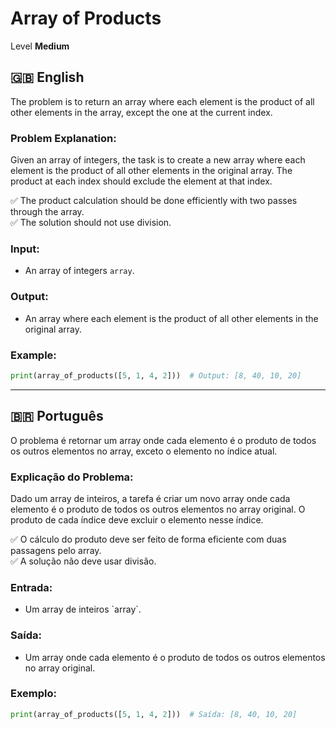 # Array of Products

Level **Medium**

## 🇬🇧 English

The problem is to return an array where each element is the product of all other elements in the array, except the one at the current index.

### Problem Explanation:

Given an array of integers, the task is to create a new array where each element is the product of all other elements in the original array. The product at each index should exclude the element at that index.

✅ The product calculation should be done efficiently with two passes through the array.  
✅ The solution should not use division.

### Input:

- An array of integers `array`.

### Output:

- An array where each element is the product of all other elements in the original array.

### Example:

```python
print(array_of_products([5, 1, 4, 2]))  # Output: [8, 40, 10, 20]
```

---

## 🇧🇷 Português

O problema é retornar um array onde cada elemento é o produto de todos os outros elementos no array, exceto o elemento no índice atual.

### Explicação do Problema:

Dado um array de inteiros, a tarefa é criar um novo array onde cada elemento é o produto de todos os outros elementos no array original. O produto de cada índice deve excluir o elemento nesse índice.

✅ O cálculo do produto deve ser feito de forma eficiente com duas passagens pelo array.  
✅ A solução não deve usar divisão.

### Entrada:

- Um array de inteiros \`array\`.

### Saída:

- Um array onde cada elemento é o produto de todos os outros elementos no array original.

### Exemplo:

```python
print(array_of_products([5, 1, 4, 2]))  # Saída: [8, 40, 10, 20]
```
